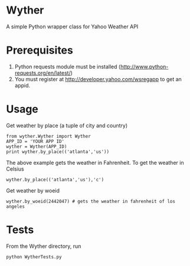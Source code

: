 Wyther
================
A simple Python wrapper class for Yahoo Weather API

Prerequisites
=================
1. Python requests module must be installed (http://www.python-requests.org/en/latest/)
2. You must register at http://developer.yahoo.com/wsregapp to get an appid. 

Usage
=================
Get weather by place (a tuple of city and country)

```
from wyther.Wyther import Wyther
APP_ID = 'YOUR APP ID'
wyther = Wyther(APP_ID)
print wyther.by_place(('atlanta','us'))
```

The above example gets the weather in Fahrenheit. To get the weather in Celsius

```
wyther.by_place(('atlanta','us'),'c')
```

Get weather by woeid

```
wyther.by_woeid(2442047) # gets the weather in fahrenheit of los angeles
```

Tests
================
From the Wyther directory, run
```
python WytherTests.py
```